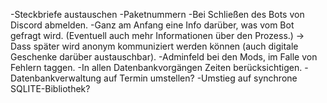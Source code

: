 -Steckbriefe austauschen
-Paketnummern
-Bei Schließen des Bots von Discord abmelden.
-Ganz am Anfang eine Info darüber, was vom Bot gefragt wird. (Eventuell auch mehr Informationen über den Prozess.)
    -> Dass später wird anonym kommuniziert werden können (auch digitale Geschenke darüber austauschbar).
-Adminfeld bei den Mods, im Falle von Fehlern taggen.
-In allen Datenbankvorgängen Zeiten berücksichtigen.
-Datenbankverwaltung auf Termin umstellen?
-Umstieg auf synchrone SQLITE-Bibliothek?